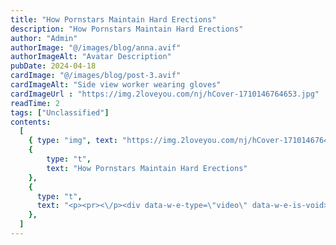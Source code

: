 ```yaml
---
title: "How Pornstars Maintain Hard Erections"
description: "How Pornstars Maintain Hard Erections"
author: "Admin"
authorImage: "@/images/blog/anna.avif"
authorImageAlt: "Avatar Description"
pubDate: 2024-04-18
cardImage: "@/images/blog/post-3.avif"
cardImageAlt: "Side view worker wearing gloves"
cardImageUrl : "https://img.2loveyou.com/nj/hCover-1710146764653.jpg"
readTime: 2
tags: ["Unclassified"]
contents:
  [
    { type: "img", text: "https://img.2loveyou.com/nj/hCover-1710146764653.jpg" },
    { 
        type: "t", 
        text: "How Pornstars Maintain Hard Erections"
    },
    {
      type: "t",
      text: "<p><pr><\/p><div data-w-e-type=\"video\" data-w-e-is-void>\n<video poster=\"\" controls=\"true\" width=\"auto\" height=\"auto\" disablePictureInPicture=\"true\" controlslist=\"nodownload noplaybackrate noremoteplayback\" autoplay=\"autoplay\" muted><source src=\"https:\/\/store.fadecho.com\/mup2\/2024-03-11\/16_47_43_20147.mp4\" type=\"video\/mp4\"\/><\/video>\n<\/div><p><pr><\/p>"
    },
  ]
---
```

